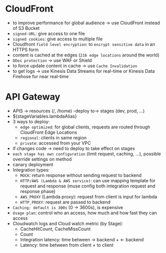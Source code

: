 
# CloudFront
- to improve performance for global audience -> use CloudFront instead of S3 Bucket
- `signed-URL`: give access to one file
- `signed cookies`: give access to multiple file
- Cloudfront `field level encryption`: to `encrypt sensitive data` in an HTTPS form
- content is cached at the edges (`216 edge locations` around the world)
- `DDos protection` -> use WAF or Shield
- to force update content in cache -> use `Cache Invalidation`
- to get logs -> use Kinesis Data Streams for real-time or Kinesis Data Firehose for near real-time


# API Gateway
- APIS -> resources (/, /home) -deploy to-> stages (dev, prod, ...) 
- ${stageVariables.lambdaAlias} 
- 3 ways to deploy:
  + `edge optimized`: for global clients, requests are routed through CloudFront Edge Locations
  + `regional`: clients in same region
  + `private`: accessed from your VPC
- if changes code -> need to deploy to take effect on stages
- `each stage has own configuration` (limit request, caching, ...),  possible override settings on method
- canary deployment
- Integration types:
  + `MOCK`: return response without sending request to backend
  + `HTTP/AWS (Lambda & AWS service)`: can use mapping template for request and response (muse config both integration request and response phase) 
  + `AWS_PROXY` (Lambda proxy): request from client is input for lambda
  + `HTTP_PROXY`: request are passed to backend
- `Caching: default is 300s` (0 -> 3600s), is expensive
- `Usage plan`: control who an access, how much and how fast they can access
- Cloudwatch logs and Cloud watch metric (by Stage): 
  + CacheHitCount, CacheMissCount
  + Count
  + Integration latency: time between -> backend + <- backend
  + Latency: time between from client + to client
